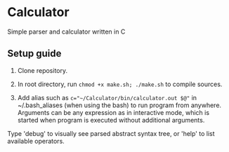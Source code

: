 # Calculator
Simple parser and calculator written in C

## Setup guide
1. Clone repository.

2. In root directory, run ```chmod +x make.sh; ./make.sh``` to compile sources.

3. Add alias such as ```c="~/Calculator/bin/calculator.out $@"``` in ~/.bash_aliases (when using the bash) to run program from anywhere. Arguments can be any expression as in interactive mode, which is started when program is executed without additional arguments.
  
Type 'debug' to visually see parsed abstract syntax tree, or 'help' to list available operators.
